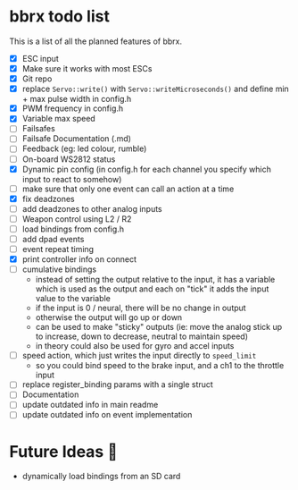# bbrx todo list
This is a list of all the planned features of bbrx.

- [x] ESC input
- [x] Make sure it works with most ESCs
- [x] Git repo
- [x] replace `Servo::write()` with `Servo::writeMicroseconds()` and define min + max pulse width in config.h
- [x] PWM frequency in config.h
- [x] Variable max speed
- [ ] Failsafes
- [ ] Failsafe Documentation (.md)
- [ ] Feedback (eg: led colour, rumble)
- [ ] On-board WS2812 status
- [x] Dynamic pin config (in config.h for each channel you specify which input to react to somehow)
- [ ] make sure that only one event can call an action at a time
- [x] fix deadzones
- [ ] add deadzones to other analog inputs
- [ ] Weapon control using L2 / R2
- [ ] load bindings from config.h
- [ ] add dpad events
- [ ] event repeat timing
- [x] print controller info on connect
- [ ] cumulative bindings
  - instead of setting the output relative to the input, it has a variable which is used as the output and each on "tick" it adds the input value to the variable
  - if the input is 0 / neural, there will be no change in output
  - otherwise the output will go up or down
  - can be used to make "sticky" outputs (ie: move the analog stick up to increase, down to decrease, neutral to maintain speed)
  - in theory could also be used for gyro and accel inputs
- [ ] speed action, which just writes the input directly to `speed_limit`
  - so you could bind speed to the brake input, and a ch1 to the throttle input
- [ ] replace register_binding params with a single struct
- [ ] Documentation
- [ ] update outdated info in main readme
- [ ] update outdated info on event implementation

# Future Ideas :thinking:
- dynamically load bindings from an SD card